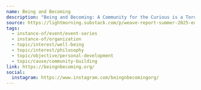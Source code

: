 ```yaml
---
name: Being and Becoming
description: "Being and Becoming: A Community for the Curious is a Toronto based non-profit organization that has a central mission to create a community around the philosophical exploration of ideas, questions, and experiences so that we may live more intentional, connected, and meaningful lives."
source: https://lightmorning.substack.com/p/weave-report-summer-2025-edition
tags:
  - instance-of/event/event-series
  - instance-of/organization
  - topic/interest/well-being
  - topic/interest/philosophy
  - topic/objective/personal-development
  - topic/cause/community-building
link: https://beingnbecoming.org/
social:
  instagram: https://www.instagram.com/beingnbecomingorg/
---
```

